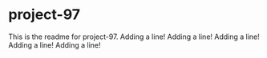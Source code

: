 # project-97

This is the readme for project-97.
Adding a line!
Adding a line!
Adding a line!
Adding a line!
Adding a line!
